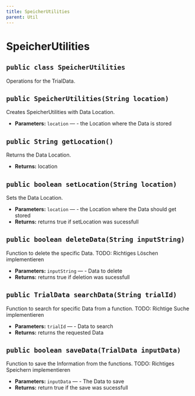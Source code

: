 ```yaml
---
title: SpeicherUtilities
parent: Util
---
```


# SpeicherUtilities


## `public class SpeicherUtilities`

Operations for the TrialData.

## `public SpeicherUtilities(String location)`

Creates SpeicherUtilities with Data Location.

 * **Parameters:** `location` — - the Location where the Data is stored

## `public String getLocation()`

Returns the Data Location.

 * **Returns:** location

## `public boolean setLocation(String location)`

Sets the Data Location.

 * **Parameters:** `location` — - the Location where the Data should get stored
 * **Returns:** returns true if setLocation was sucessfull

## `public boolean deleteData(String inputString)`

Function to delete the specific Data. TODO: Richtiges Löschen implementieren

 * **Parameters:** `inputString` — - Data to delete
 * **Returns:** returns true if deletion was sucessfull

## `public TrialData searchData(String trialId)`

Function to search for specific Data from a function. TODO: Richtige Suche implementieren

 * **Parameters:** `trialId` — - Data to search
 * **Returns:** returns the requested Data

## `public boolean saveData(TrialData inputData)`

Function to save the Information from the functions. TODO: Richtiges Speichern implementieren

 * **Parameters:** `inputData` — - The Data to save
 * **Returns:** return true if the save was sucessfull
